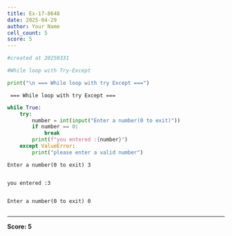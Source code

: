 ```yaml
---
title: Ex-17-8648
date: 2025-04-29
author: Your Name
cell_count: 5
score: 5
---
```


```python
#created at 20250331
```


```python
#While loop with Try-Except
```


```python
print("\n === While loop with try Except ===")
```

    
     === While loop with try Except ===



```python
while True:
    try:
        number = int(input("Enter a number(0 to exit)"))
        if number == 0:
            break
        print(f"you entered :{number}")
    except ValueError:
        print("please enter a valid number")
```

    Enter a number(0 to exit) 3


    you entered :3


    Enter a number(0 to exit) 0



```python

```


---
**Score: 5**
